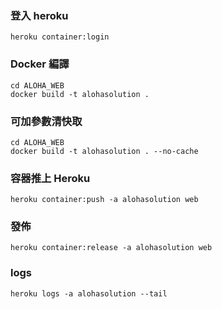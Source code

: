 ### 登入 heroku

```
heroku container:login
```

### Docker 編譯

```
cd ALOHA_WEB
docker build -t alohasolution .
```

### 可加參數清快取

```
cd ALOHA_WEB
docker build -t alohasolution . --no-cache
```

### 容器推上 Heroku

```
heroku container:push -a alohasolution web
```

### 發佈

```
heroku container:release -a alohasolution web
```

### logs

```
heroku logs -a alohasolution --tail
```
